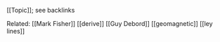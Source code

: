 [[Topic]]; see backlinks


Related:
[[Mark Fisher]]
[[derive]]
[[Guy Debord]]
[[geomagnetic]]
[[ley lines]]